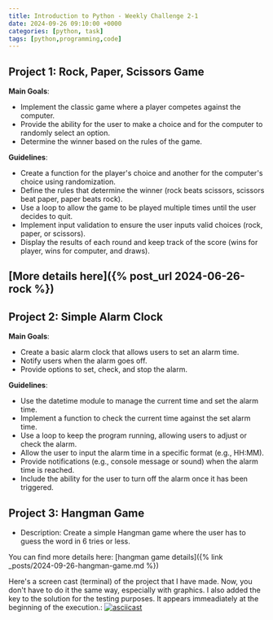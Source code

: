```yaml
---
title: Introduction to Python - Weekly Challenge 2-1
date: 2024-09-26 09:10:00 +0000
categories: [python, task]
tags: [python,programming,code]
---
```



## Project 1: Rock, Paper, Scissors Game

**Main Goals**:

- Implement the classic game where a player competes against the computer.
- Provide the ability for the user to make a choice and for the computer to randomly select an option.
- Determine the winner based on the rules of the game.

**Guidelines**:

- Create a function for the player's choice and another for the computer's choice using randomization.
- Define the rules that determine the winner (rock beats scissors, scissors beat paper, paper beats rock).
- Use a loop to allow the game to be played multiple times until the user decides to quit.
- Implement input validation to ensure the user inputs valid choices (rock, paper, or scissors).
- Display the results of each round and keep track of the score (wins for player, wins for computer, and draws).

[More details here]({% post_url 2024-06-26-rock %})
---

## Project 2: Simple Alarm Clock

**Main Goals**:

- Create a basic alarm clock that allows users to set an alarm time.
- Notify users when the alarm goes off.
- Provide options to set, check, and stop the alarm.

**Guidelines**:

- Use the datetime module to manage the current time and set the alarm time.
- Implement a function to check the current time against the set alarm time.
- Use a loop to keep the program running, allowing users to adjust or check the alarm.
- Allow the user to input the alarm time in a specific format (e.g., HH:MM).
- Provide notifications (e.g., console message or sound) when the alarm time is reached.
- Include the ability for the user to turn off the alarm once it has been triggered.

## Project 3: Hangman Game
- Description: Create a simple Hangman game where the user has to guess the word in 6 tries or less.

You can find more details here: [hangman game details]({% link _posts/2024-09-26-hangman-game.md %})

Here's a screen cast (terminal) of the project that I have made. Now, you don't have to do it the same way, especially with graphics. I also added the key to the solution for the testing purposes. It appears immeadiately at the beginning of the execution.:
[![asciicast](https://asciinema.org/a/iUTVa1Dg0BcPwqIESMCPv5BHF.svg)](https://asciinema.org/a/iUTVa1Dg0BcPwqIESMCPv5BHF)

